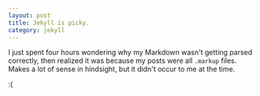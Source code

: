 ```yaml
---
layout: post
title: Jekyll is picky.
category: jekyll
---
```


I just spent four hours wondering why my Markdown wasn't getting parsed correctly, then realized it was because my posts were all `.markup` files. Makes a lot of sense in hindsight, but it didn't occur to me at the time.

:(